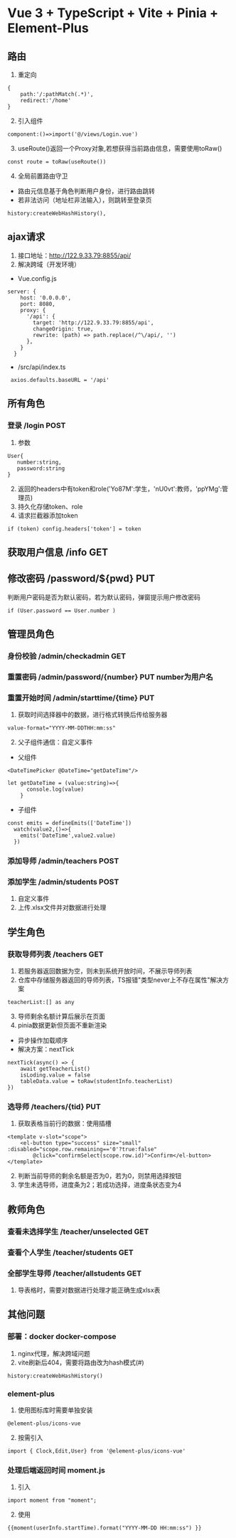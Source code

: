 # Vue 3 + TypeScript + Vite + Pinia + Element-Plus

## 路由
1. 重定向
```
{
    path:'/:pathMatch(.*)',
    redirect:'/home'
}
```
2. 引入组件
```
component:()=>import('@/views/Login.vue')
```
3. useRoute()返回一个Proxy对象,若想获得当前路由信息，需要使用toRaw()
```
const route = toRaw(useRoute())
```
4. 全局前置路由守卫
* 路由元信息基于角色判断用户身份，进行路由跳转
* 若非法访问（地址栏非法输入），则跳转至登录页
```
history:createWebHashHistory(),
```

## ajax请求
1. 接口地址：http://122.9.33.79:8855/api/
2. 解决跨域（开发环境）
* Vue.config.js
```
server: {
    host: '0.0.0.0',
    port: 8080,
    proxy: {
      '/api': {
        target: 'http://122.9.33.79:8855/api',	
        changeOrigin: true,
        rewrite: (path) => path.replace(/^\/api/, '')
      },
    }
  }
```
* /src/api/index.ts
```
 axios.defaults.baseURL = '/api'
 ```

 ## 所有角色
 ### 登录 /login  POST
 1. 参数
 ```
 User{
    number:string,
    password:string
}
 ```
 2. 返回的headers中有token和role('Yo87M':学生，'nU0vt':教师，'ppYMg':管理员)
 3. 持久化存储token、role
 4. 请求拦截器添加token
 ```
 if (token) config.headers['token'] = token 
 ```
 ## 获取用户信息  /info  GET
 ## 修改密码 /password/${pwd}  PUT
 判断用户密码是否为默认密码，若为默认密码，弹窗提示用户修改密码
```
if (User.password == User.number )

```

## 管理员角色
### 身份校验  /admin/checkadmin  GET
### 重置密码 /admin/password/{number}  PUT  number为用户名
### 重置开始时间  /admin/starttime/{time}  PUT
1. 获取时间选择器中的数据，进行格式转换后传给服务器
```
value-format="YYYY-MM-DDTHH:mm:ss"
```
2. 父子组件通信：自定义事件
* 父组件
```
<DateTimePicker @DateTime="getDateTime"/>
```
```
let getDateTime = (value:string)=>{
      console.log(value)
    }
```
* 子组件
```
const emits = defineEmits(['DateTime'])
  watch(value2,()=>{
    emits('DateTime',value2.value)
  })
```
### 添加导师  /admin/teachers  POST
### 添加学生  /admin/students  POST
1. 自定义事件 
2. 上传.xlsx文件并对数据进行处理

## 学生角色  
### 获取导师列表  /teachers  GET
1. 若服务器返回数据为空，则未到系统开放时间，不展示导师列表
2. 仓库中存储服务器返回的导师列表，TS报错"类型never上不存在属性"解决方案
```
teacherList:[] as any
```
3. 导师剩余名额计算后展示在页面
4. pinia数据更新但页面不重新渲染
* 异步操作加载顺序
* 解决方案：nextTick
```
nextTick(async() => {
    await getTeacherList()
    isLoding.value = false
    tableData.value = toRaw(studentInfo.teacherList)
}) 
```
### 选导师  /teachers/{tid}  PUT
1. 获取表格当前行的数据：使用插槽
```
<template v-slot="scope">
    <el-button type="success" size="small" :disabled="scope.row.remaining=='0'?true:false"
        @click="confirmSelect(scope.row.id)">Confirm</el-button>
</template>
```
2. 判断当前导师的剩余名额是否为0，若为0，则禁用选择按钮
3. 学生未选导师，进度条为2；若成功选择，进度条状态变为4

## 教师角色  
### 查看未选择学生  /teacher/unselected  GET
### 查看个人学生  /teacher/students  GET
### 全部学生导师  /teacher/allstudents  GET
1. 导表格时，需要对数据进行处理才能正确生成xlsx表

## 其他问题
### 部署：docker docker-compose
1. nginx代理，解决跨域问题
2. vite刷新后404，需要将路由改为hash模式(#)
```
history:createWebHashHistory()
```
### element-plus 
1. 使用图标库时需要单独安装
```
@element-plus/icons-vue
```
2. 按需引入
```
import { Clock,Edit,User} from '@element-plus/icons-vue'
```

### 处理后端返回时间 moment.js
1. 引入
```
import moment from "moment";
```
2. 使用
```
{{moment(userInfo.startTime).format("YYYY-MM-DD HH:mm:ss") }}
```